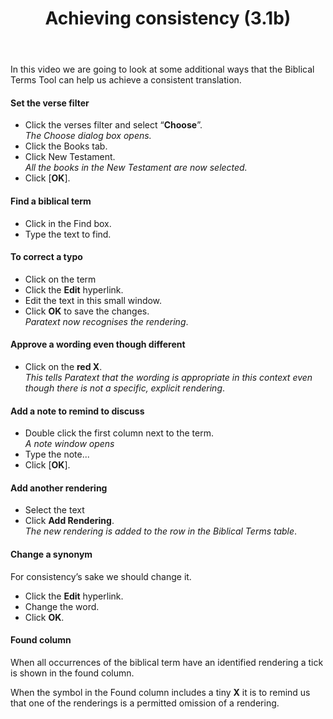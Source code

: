 ﻿---
title: Achieving consistency (3.1b)
---
In this video we are going to look at some additional ways that the Biblical Terms Tool can help us achieve a consistent translation.

#### Set the verse filter

-   Click the verses filter and select “**Choose**”.  
   *The Choose dialog box opens.*
-   Click the Books tab.
-   Click New Testament.    
    *All the books in the New Testament are now selected.*
-   Click [**OK**].

#### Find a biblical term

-   Click in the Find box.
-   Type the text to find.

#### To correct a typo

-   Click on the term
-   Click the **Edit** hyperlink.
-   Edit the text in this small window.
-   Click **OK** to save the changes.  
    *Paratext now recognises the rendering*.

#### Approve a wording even though different

-   Click on the **red X**.  
    *This tells Paratext that the wording is appropriate in this context even though there is not a specific, explicit rendering*.

#### Add a note to remind to discuss

-   Double click the first column next to the term.  
    *A note window opens*
-   Type the note...
-   Click [**OK**].

#### Add another rendering

-   Select the text
-   Click **Add Rendering**.  
    *The new rendering is added to the row in the Biblical Terms table*.

#### Change a synonym

For consistency’s sake we should change it.

-   Click the **Edit** hyperlink.
-   Change the word.
-   Click **OK**.

#### Found column

When all occurrences of the biblical term have an identified rendering a tick is shown in the found column.

When the symbol in the Found column includes a tiny **X** it is to remind us that one of the renderings is a permitted omission of a rendering.

